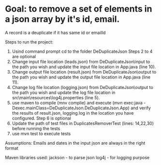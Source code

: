 # Goal: to remove a set of elements in a json array by it's id, email.
A record is a deuplicate if it has same id or emailId

Steps to run the project:
1. Usind command prompt cd to the folder DeDuplicateJson
Steps 2 to 4 are optional
2. Change input file location (leads.json) from DeDuplicateJson\input to the path you wish and update the input file location in App.java (line 10).
3. Change output file location (result.json) from DeDuplicateJson\output to the path you wish and update the output file location in App.java (line 11).
4. Change log file location (logging.json) from DeDuplicateJson\output to the path you wish and update the log file location in src\main\resources\log4j.properties (line 5).
5. use maven to compile (mnv complie) and execute (mvn exec:java -Dexec.mainClass=DeDuplicateJson.DeDuplicateJson.App) and verify the results of result.json, logging.log in the location you have configured.
Step 6 is optional
6. Update the path of test files in DuplicatesRemoverTest (lines: 14,22,30) before running the tests
7. use mvn test to execute tests

Assumptions:
Emails and dates in the input json are always in the right format

Maven libraries used:
jackson - to parse json
log4j - for logging purpose

